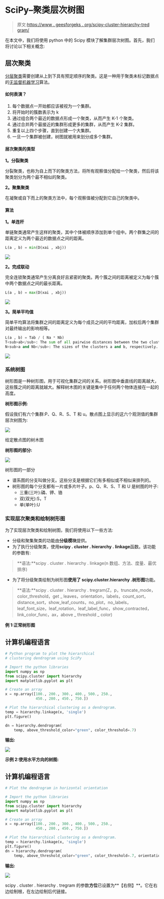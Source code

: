 # SciPy–聚类层次树图

> 原文:[https://www . geesforgeks . org/scipy-cluster-hierarchy-tred gram/](https://www.geeksforgeeks.org/scipy-cluster-hierarchy-dendrogram/)

在本文中，我们将使用 python 中的 Scipy 模块了解集群层次树图。首先，我们将讨论以下相关概念:

## 层次聚类

[分层聚类](https://www.geeksforgeeks.org/hierarchical-clustering-in-data-mining/)需要创建从上到下具有预定顺序的聚类。这是一种用于聚类未标记数据点的[无监督机器学习](https://www.geeksforgeeks.org/supervised-unsupervised-learning/)算法。

#### 如何表演？

1.  每个数据点一开始都应该被视为一个集群。
2.  将开始时的簇数表示为 k
3.  通过组合两个最近的数据点形成一个聚类，从而产生 K-1 个聚类。
4.  通过合并两个最接近的集群形成更多的集群，从而产生 K-2 集群。
5.  重复以上四个步骤，直到创建一个大集群。
6.  一旦一个集群被创建，树图就被用来划分成多个集群。

#### 层次聚类的类型

**1。分裂聚类**

分裂聚类，也称为自上而下的聚类方法，将所有观察值分配给一个聚类，然后将该聚类划分为两个最不相似的聚类。

**2。聚集聚类**

在凝聚或自下而上的聚类方法中，每个观察值被分配到它自己的聚类中。

#### 算法

**1。单连杆**

单链聚类通常产生这样的聚类，其中个体被顺序添加到单个组中。两个群集之间的距离定义为两个最近的数据点之间的距离。

```py
L(a , b) = min(D(xai , xbj)) 
```

![](img/8d9b5efd37bdbd14865a9eb44da14a2d.png)

**2。完成联动**

完全连锁聚类通常产生分离良好且紧密的聚类。两个簇之间的距离被定义为每个簇中两个数据点之间的最长距离。

```py
L(a , b) = max(D(xai , xbj))
```

![](img/89d8c785361dd419a239f2904f3450b5.png)

**3。简单平均值**

简单平均算法将集群之间的距离定义为每个成员之间的平均距离，加权后两个集群对最终输出的影响相等。

```py
L(a , b) = Tab / ( Na * Nb)
T<sub>ab</sub>: The sum of all pairwise distances between the two clusters.
N<sub>a and Nb</sub>: The sizes of the clusters a and b, respectively.
```

![](img/8bb7c7b35120ad067e6f112a89ebb839.png)

### 系统树图

树形图是一种树形图，用于可视化集群之间的关系。树形图中垂直线的距离越大，这些簇之间的距离就越大。解释树木图的关键是集中于任何两个物体连接在一起的高度。

**树形图示例:**

假设我们有六个集群:P、Q、R、S、T 和 u。散点图上显示的这六个观测值的集群层次树图为:

![](img/09ad3d1bb3438b340caa634a6154c587.png)

给定散点图的树木图

**树形图的部分:**

![](img/29cec0fe2d92a5fd45df15dd2935a4bf.png)

树形图的一部分

*   谱系图的分支叫做分支。这些分支是根据它们有多相似或不相似来排列的。
*   树形图的每个分支都有一片或多片叶子。p、Q、R、S、T 和 U 是树图的叶子:
    *   三重(三叶):磷、钾、铬
    *   双(双光):S，T
    *   单(单叶):U

### 实现层次聚类和绘制树形图

为了实现层次聚类和绘制树图，我们将使用以下一些方法:

*   分级和聚集聚类的功能由**分级模块**提供。
*   为了执行分级聚类，使用**scipy . cluster . hierarchy . linkage**函数。该功能的参数有:

> **语法:**scipy . cluster . hierarchy . linkage(n 数组、方法、度量、最优排序)

*   为了将分级聚类绘制为树形图**使用了 scipy.cluster.hierarchy .树形图**功能。

> **语法:**scipy . cluster . hierarchy . tregram(Z，p，truncate_mode，color_threshold，get _ leaves，orientation，labels，count_sort，distance_sort，show_leaf_counts，no_plot，no_labels，leaf_font_size，leaf_rotation，leaf_label_func，show_contracted，link_color_func，ax，above _ threshold _ color)

**例 1:正常树形图**

## 计算机编程语言

```py
# Python program to plot the hierarchical
# clustering dendrogram using SciPy

# Import the python libraries
import numpy as np
from scipy.cluster import hierarchy
import matplotlib.pyplot as plt

# Create an array
x = np.array([100., 200., 300., 400., 500., 250.,
              450., 280., 450., 750.])

# Plot the hierarchical clustering as a dendrogram.
temp = hierarchy.linkage(x, 'single')
plt.figure()

dn = hierarchy.dendrogram(
    temp, above_threshold_color="green", color_threshold=.7)
```

**输出:**

![](img/f2a7c5b9fd730add118203ed4916b9c3.png)

**示例 2:使用水平方向的树图:**

## 计算机编程语言

```py
# Plot the dendrogram in horizontal orientation

# Import the python libraries
import numpy as np
from scipy.cluster import hierarchy
import matplotlib.pyplot as plt

# Create an array
x = np.array([100., 200., 300., 400., 500., 250.,
              450., 280., 450., 750.])

# Plot the hierarchical clustering as a dendrogram.
temp = hierarchy.linkage(x, 'single')
plt.figure()
dn = hierarchy.dendrogram(
    temp, above_threshold_color="green", color_threshold=.7, orientation='right')
```

**输出:**

![](img/69b254d858a9f373a2fdf2f8694c8f2e.png)

scipy . cluster . hierarchy . tregram 的参数**方位**已设置为**【右侧】**。它在右边绘制根，在左边绘制后代链接。